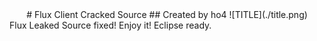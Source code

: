 <div align="center">
# Flux Client Cracked Source
## Created by ho4
![TITLE](./title.png)
</div>
Flux Leaked Source fixed! Enjoy it!
Eclipse ready.